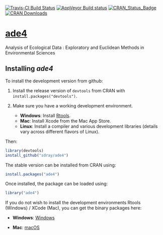 [![Travis-CI Build Status](https://travis-ci.org/sdray/ade4.svg?branch=master)](https://travis-ci.org/sdray/ade4)
[![AppVeyor Build status](https://ci.appveyor.com/api/projects/status/d0hkq4c3f02bpvm0/branch/master?svg=true)](https://ci.appveyor.com/project/sdray/ade4/branch/master)
[![CRAN_Status_Badge](http://www.r-pkg.org/badges/version/ade4)](http://cran.r-project.org/package=ade4)
[![CRAN Downloads](https://cranlogs.r-pkg.org/badges/ade4)](https://cran.r-project.org/package=ade4)


# [ade4](http://pbil.univ-lyon1.fr/ADE-4/)
Analysis of Ecological Data : Exploratory and Euclidean Methods in Environmental Sciences



Installing *ade4*
-------------

To install the development version from github:

1. Install the release version of `devtools` from CRAN with `install.packages("devtools")`.

2. Make sure you have a working development environment.
    * **Windows**: Install [Rtools](http://cran.r-project.org/bin/windows/Rtools/).
    * **Mac**: Install Xcode from the Mac App Store.
    * **Linux**: Install a compiler and various development libraries (details vary across different flavors of Linux).
    
Then:

```r
library(devtools)
install_github("sdray/ade4")
```

The stable version can be installed from CRAN using:

```r
install.packages("ade4")
```

Once installed, the package can be loaded using:

```r
library("ade4")
```

If you do not wish to install the development environments Rtools (Windows) / XCode (Mac), you can get the binary packages here:

* **Windows**:
[Windows](http://pbil.univ-lyon1.fr/members/thioulouse/bin/windows/)

* **Mac**:
[macOS](http://pbil.univ-lyon1.fr/members/thioulouse/bin/macosx/)
